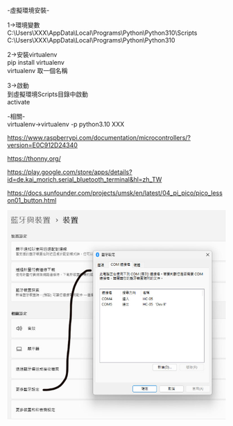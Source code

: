 

-虛擬環境安裝-  

1->環境變數  
C:\Users\XXX\AppData\Local\Programs\Python\Python310\Scripts  
C:\Users\XXX\AppData\Local\Programs\Python\Python310  

2->安裝virtualenv  
pip install virtualenv  
virtualenv 取一個名稱  

3->啟動  
到虛擬環境Scripts目錄中啟動  
activate  

-相關-  
virtualenv->virtualenv -p python3.10 XXX  
  
https://www.raspberrypi.com/documentation/microcontrollers/?version=E0C912D24340

https://thonny.org/

https://play.google.com/store/apps/details?id=de.kai_morich.serial_bluetooth_terminal&hl=zh_TW

https://docs.sunfounder.com/projects/umsk/en/latest/04_pi_pico/pico_lesson01_button.html  

![image](https://github.com/miyachun/pico-hc05/blob/main/con.jpg)  
